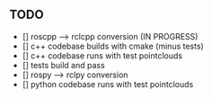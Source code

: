 ## TODO
- [] roscpp --> rclcpp conversion (IN PROGRESS)
- [] c++ codebase builds with cmake (minus tests)
- [] c++ codebase runs with test pointclouds
- [] tests build and pass
- [] rospy --> rclpy conversion
- [] python codebase runs with test pointclouds

